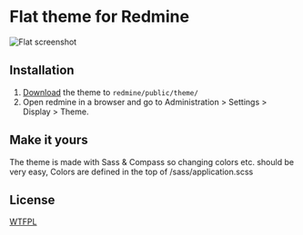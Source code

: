 Flat theme for Redmine
======================

[screenshot1]: http://i.imgur.com/jdKm97x.jpgg "Flat screenshot"

![Flat screenshot][screenshot1]

## Installation

1. [Download](https://github.com/tsi/redmine-theme-flat/archive/master.zip) the theme to `redmine/public/theme/`
2. Open redmine in a browser and go to Administration > Settings > Display > Theme.

## Make it yours

The theme is made with Sass & Compass so changing colors etc. should be very easy,
Colors are defined in the top of /sass/application.scss

## License

[WTFPL](http://www.wtfpl.net/)
